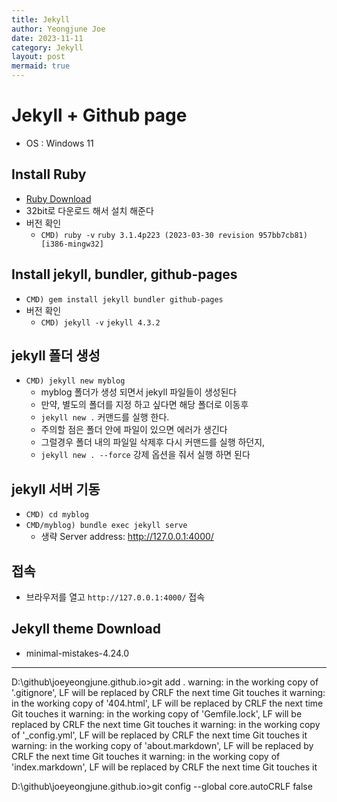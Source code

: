 ```yaml
---
title: Jekyll
author: Yeongjune Joe
date: 2023-11-11
category: Jekyll
layout: post
mermaid: true
---
```


# Jekyll + Github page

- OS : Windows 11

## Install Ruby

- [Ruby Download](https://www.ruby-lang.org/)
- 32bit로 다운로드 해서 설치 해준다
- 버전 확인
  - `CMD) ruby -v`
  `ruby 3.1.4p223 (2023-03-30 revision 957bb7cb81) [i386-mingw32]`

## Install jekyll, bundler, github-pages

- `CMD) gem install jekyll bundler github-pages`
- 버전 확인
  - `CMD) jekyll -v`
  `jekyll 4.3.2`

## jekyll 폴더 생성

- `CMD) jekyll new myblog`
  - myblog 폴더가 생성 되면서 jekyll 파일들이 생성된다
  - 만약, 별도의 폴더를 지정 하고 싶다면 해당 폴더로 이동후
  -  `jekyll new .` 커맨드를 실행 한다.
  -  주의할 점은 폴더 안에 파일이 있으면 에러가 생긴다
  -  그럴경우 폴더 내의 파일일 삭제후 다시 커맨드를 실행 하던지,
  -   `jekyll new . --force` 강제 옵션을 줘서 실행 하면 된다

## jekyll 서버 기동

- `CMD) cd myblog`
- `CMD/myblog) bundle exec jekyll serve`
  - 생략
    Server address: http://127.0.0.1:4000/

## 접속

- 브라우저를 열고 `http://127.0.0.1:4000/` 접속


## Jekyll theme Download

- minimal-mistakes-4.24.0


-----
D:\github\joeyeongjune.github.io>git add .
warning: in the working copy of '.gitignore', LF will be replaced by CRLF the next time Git touches it
warning: in the working copy of '404.html', LF will be replaced by CRLF the next time Git touches it
warning: in the working copy of 'Gemfile.lock', LF will be replaced by CRLF the next time Git touches it
warning: in the working copy of '_config.yml', LF will be replaced by CRLF the next time Git touches it
warning: in the working copy of 'about.markdown', LF will be replaced by CRLF the next time Git touches it
warning: in the working copy of 'index.markdown', LF will be replaced by CRLF the next time Git touches it

D:\github\joeyeongjune.github.io>git config --global core.autoCRLF false